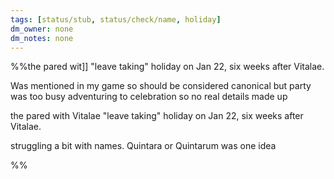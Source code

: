 ```yaml
---
tags: [status/stub, status/check/name, holiday]
dm_owner: none
dm_notes: none
---
```


%%the pared wit[](Viatela.md)]]  "leave taking" holiday on Jan 22, six weeks after Vitalae.

Was mentioned in my game so should be considered canonical but party was too busy adventuring to celebration so no real details made up 


the pared with Vitalae "leave taking" holiday on Jan 22, six weeks after Vitalae.

struggling a bit with names. Quintara or Quintarum was one idea



%%